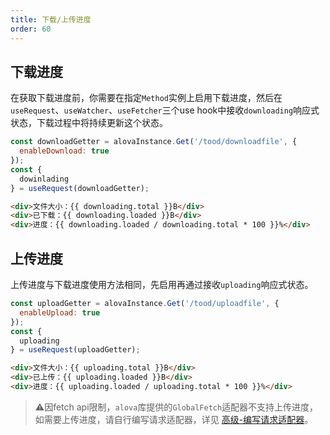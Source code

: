 ```yaml
---
title: 下载/上传进度
order: 60
---
```


## 下载进度
在获取下载进度前，你需要在指定`Method`实例上启用下载进度，然后在`useRequest`、`useWatcher`、`useFetcher`三个use hook中接收`downloading`响应式状态，下载过程中将持续更新这个状态。
```javascript
const downloadGetter = alovaInstance.Get('/tood/downloadfile', {
  enableDownload: true
});
const {
  dowinlading
} = useRequest(downloadGetter);
```
```html
<div>文件大小：{{ downloading.total }}B</div>
<div>已下载：{{ downloading.loaded }}B</div>
<div>进度：{{ downloading.loaded / downloading.total * 100 }}%</div>
```

## 上传进度
上传进度与下载进度使用方法相同，先启用再通过接收`uploading`响应式状态。
```javascript
const uploadGetter = alovaInstance.Get('/tood/uploadfile', {
  enableUpload: true
});
const {
  uploading
} = useRequest(uploadGetter);
```
```html
<div>文件大小：{{ uploading.total }}B</div>
<div>已上传：{{ uploading.loaded }}B</div>
<div>进度：{{ uploading.loaded / uploading.total * 100 }}%</div>
```

> ⚠️因fetch api限制，`alova`库提供的`GlobalFetch`适配器不支持上传进度，如需要上传进度，请自行编写请求适配器，详见 [高级-编写请求适配器](#编写请求适配器)。